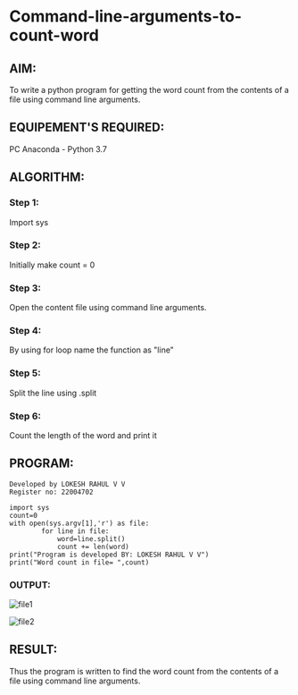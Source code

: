 # Command-line-arguments-to-count-word
## AIM:
To write a python program for getting the word count from the contents of a file using command line arguments.
## EQUIPEMENT'S REQUIRED: 
PC
Anaconda - Python 3.7
## ALGORITHM: 
### Step 1:
Import sys
### Step 2: 
 Initially make count = 0
### Step 3: 
Open the content file using command line arguments.
### Step 4:  
By using for loop name the function as "line"
### Step 5: 
Split the line using .split
### Step 6: 
Count the length of the word and print it
## PROGRAM:
```
Developed by LOKESH RAHUL V V
Register no: 22004702

import sys
count=0
with open(sys.argv[1],'r') as file:
        for line in file:
            word=line.split()
            count += len(word)
print("Program is developed BY: LOKESH RAHUL V V")            
print("Word count in file= ",count)
```
### OUTPUT:

![file1](https://user-images.githubusercontent.com/118423842/214762622-c1ad77e9-e27f-4643-99b4-13be9fbd308b.jpg)

![file2](https://user-images.githubusercontent.com/118423842/214762643-aa268167-e450-48d6-9c42-8b31d5e97251.jpg)

## RESULT:
Thus the program is written to find the word count from the contents of a file using command line arguments.

